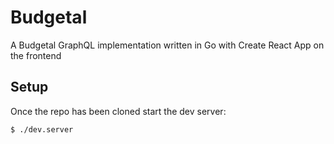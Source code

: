 # Budgetal

A Budgetal GraphQL implementation written in Go with Create React App on the
frontend

## Setup

Once the repo has been cloned start the dev server:

```
$ ./dev.server
```

